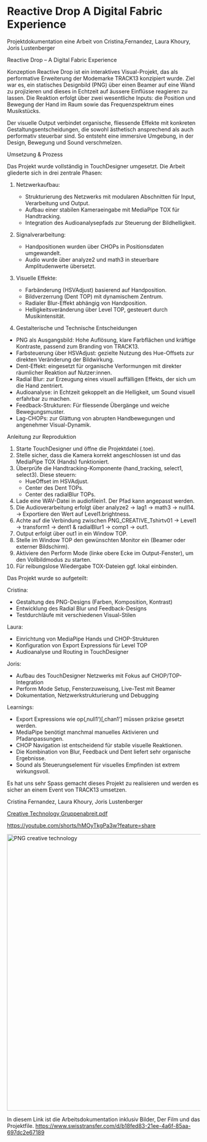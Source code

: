 # Reactive Drop A Digital Fabric Experience
Projektdokumentation 
eine Arbeit von Cristina,Fernandez, Laura Khoury, Joris Lustenberger


Reactive Drop – A Digital Fabric Experience


Konzeption
Reactive Drop ist ein interaktives Visual-Projekt, das als performative Erweiterung der Modemarke TRACK13 konzipiert wurde. Ziel war es, ein statisches Designbild (PNG) über einen Beamer auf eine Wand zu projizieren und dieses in Echtzeit auf äussere Einflüsse reagieren zu lassen. Die Reaktion erfolgt über zwei wesentliche Inputs: die Position und Bewegung der Hand im Raum sowie das Frequenzspektrum eines Musikstücks.

Der visuelle Output verbindet organische, fliessende Effekte mit konkreten Gestaltungsentscheidungen, die sowohl ästhetisch ansprechend als auch performativ steuerbar sind. So entsteht eine immersive Umgebung, in der Design, Bewegung und Sound verschmelzen.

Umsetzung & Prozess

Das Projekt wurde vollständig in TouchDesigner umgesetzt. Die Arbeit gliederte sich in drei zentrale Phasen:

1. Netzwerkaufbau:
   - Strukturierung des Netzwerks mit modularen Abschnitten für Input, Verarbeitung und Output.
   - Aufbau einer stabilen Kameraeingabe mit MediaPipe TOX für Handtracking.
   - Integration des Audioanalysepfads zur Steuerung der Bildhelligkeit.

2. Signalverarbeitung:
   - Handpositionen wurden über CHOPs in Positionsdaten umgewandelt.
   - Audio wurde über analyze2 und math3 in steuerbare Amplitudenwerte übersetzt.

3. Visuelle Effekte:
   - Farbänderung (HSVAdjust) basierend auf Handposition.
   - Bildverzerrung (Dent TOP) mit dynamischem Zentrum.
   - Radialer Blur-Effekt abhängig von Handposition.
   - Helligkeitsveränderung über Level TOP, gesteuert durch Musikintensität.

3. Gestalterische und Technische Entscheidungen
- PNG als Ausgangsbild: Hohe Auflösung, klare Farbflächen und kräftige Kontraste, passend zum Branding von TRACK13.
- Farbsteuerung über HSVAdjust: gezielte Nutzung des Hue-Offsets zur direkten Veränderung der Bildwirkung.
- Dent-Effekt: eingesetzt für organische Verformungen mit direkter räumlicher Reaktion auf Nutzer:innen.
- Radial Blur: zur Erzeugung eines visuell auffälligen Effekts, der sich um die Hand zentriert.
- Audioanalyse: in Echtzeit gekoppelt an die Helligkeit, um Sound visuell erfahrbar zu machen.
- Feedback-Strukturen: Für fliessende Übergänge und weiche Bewegungsmuster.
- Lag-CHOPs: zur Glättung von abrupten Handbewegungen und angenehmer Visual-Dynamik.


Anleitung zur Reproduktion
1. Starte TouchDesigner und öffne die Projektdatei (.toe).
2. Stelle sicher, dass die Kamera korrekt angeschlossen ist und das MediaPipe TOX (Hands) funktioniert.
3. Überprüfe die Handtracking-Komponente (hand_tracking, select1, select3). Diese steuern:
   - HueOffset im HSVAdjust.
   - Center des Dent TOPs.
   - Center des radialBlur TOPs.
4. Lade eine WAV-Datei in audiofilein1. Der Pfad kann angepasst werden.
5. Die Audioverarbeitung erfolgt über analyze2 → lag1 → math3 → null14.
   → Exportiere den Wert auf Level1.brightness.
6. Achte auf die Verbindung zwischen PNG_CREATIVE_Tshirtv01 → Level1 → transform1 → dent1 & radialBlur1 → comp1 → out1.
7. Output erfolgt über out1 in ein Window TOP.
8. Stelle im Window TOP den gewünschten Monitor ein (Beamer oder externer Bildschirm).
9. Aktiviere den Perform Mode (linke obere Ecke im Output-Fenster), um den Vollbildmodus zu starten.
10. Für reibungslose Wiedergabe TOX-Dateien ggf. lokal einbinden.



Das Projekt wurde so aufgeteilt:

Cristina:
- Gestaltung des PNG-Designs (Farben, Komposition, Kontrast)
- Entwicklung des Radial Blur und Feedback-Designs
- Testdurchläufe mit verschiedenen Visual-Stilen

Laura:
- Einrichtung von MediaPipe Hands und CHOP-Strukturen
- Konfiguration von Export Expressions für Level TOP
- Audioanalyse und Routing in TouchDesigner

Joris:
- Aufbau des TouchDesigner Netzwerks mit Fokus auf CHOP/TOP-Integration
- Perform Mode Setup, Fensterzuweisung, Live-Test mit Beamer
- Dokumentation, Netzwerkstrukturierung und Debugging

Learnings:
- Export Expressions wie op(‚null1‘)[‚chan1‘] müssen präzise gesetzt werden.
- MediaPipe benötigt manchmal manuelles Aktivieren und Pfadanpassungen.
- CHOP Navigation ist entscheidend für stabile visuelle Reaktionen.
- Die Kombination von Blur, Feedback und Dent liefert sehr organische Ergebnisse.
- Sound als Steuerungselement für visuelles Empfinden ist extrem wirkungsvoll.

Es hat uns sehr Spass gemacht dieses Projekt zu realisieren und werden es sicher an einem Event von TRACK13 umsetzen.

Cristina Fernandez, Laura Khoury, Joris Lustenberger

[Creative Technology Gruppenabreit.pdf](https://github.com/user-attachments/files/21121786/Creative.Technology.Gruppenabreit.pdf)



https://youtube.com/shorts/hMOyTkgPa3w?feature=share

<img width="1280" height="720" alt="PNG creative technology" src="https://github.com/user-attachments/assets/db91a7d8-ef26-402e-b689-807e5808aa4f" />





In diesem Link ist die Arbeitsdokumentation inklusiv Bilder, Der Film und das Projektfile.
https://www.swisstransfer.com/d/b18fed83-21ee-4a6f-85aa-697dc2e67189




